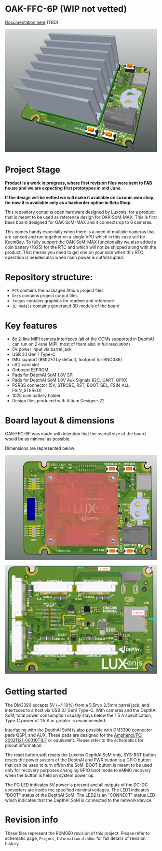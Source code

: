 # OAK-FFC-6P (WIP not vetted)

[Documentation here](https://docs.luxonis.com/projects/hardware/en/latest/pages/***.html) (TBD)

![](Images/OAK-FFC-6P_side.png)

# Project Stage

**Product is a work in progress, where first revision files were sent to FAB house and we are expecting first prototypes in mid June.**

**If the design will be vetted we will make it available on Luxonis web shop, for now it is available only as a backorder option in Beta Shop.**        


This repository contains open hardware designed by Luxonis, for a product that is meant to be used as reference design for OAK-SoM-MAX. This is first base board designed for OAK-SoM-MAX and it connects up to 6 cameras.  

This comes handy especially when there is a need of multiple cameras that are synced and run together on a single VPU which in this case will be KeemBay. To fully support the OAK-SoM-MAX functionality we also added a coin battery (1025) for the RTC and which will not be shipped along with the product. That means you need to get one on your side when this RTC operation is needed also when main power is cut/disrupted.   

# Repository structure:
* `PCB` contains the packaged Altium project files
* `Docs` contains project output files
* `Images` contains graphics for readme and reference
* `3D Models` contains generated 3D models of the board
# Key features
* 6x 2-line MIPI camera interfaces (all of the CCMs supported in DepthAI can run on 2-lane MIPI, most of them also in full resolution)
* 5V power input via barrel jack
* USB 3.1 Gen 1 Type-C
* IMU support (BMI270 by default, footprint for BNO086)
* uSD card slot
* Onboard EEPROM
* Pads for DepthAI SoM 1.8V SPI
* Pads for DepthAI SoM 1.8V Aux Signals (I2C, UART, GPIO)
* PSRBS connector (5V, STROBE, RST, BOOT_SEL, FSIN_ALL, FSIN_STEREO)
* 1025 coin battery holder  
* Design files produced with Altium Designer 22

# Board layout & dimensions

OAK-FFC-6P was made with intention that the overall size of the board would be as minimal as possible. 

Dimensions are represented below:

![](Images/OAK-FFC-6P_top.png)



![](Images/OAK-FFC-6P_bottom-dim.png)





# Getting started  

The DM3390 accepts 5V (+/-10%) from a 5.5m x 2.5mm barrel jack, and interfaces to a host via USB 3.1 Gen1 Type-C. With cameras and the DepthAI SoM, total power consumption usually stays below the 1.5 A specification, Type-C power of 1.5 A or greater is recommended. 

Interfacing with the DepthAI SoM is also possible with DM3390 connector pads QSPI, and AUX. These pads are designed for the [Amphenol/FCI 20021121-00010T1LF](https://octopart.com/20021121-00010t1lf-amphenol+icc+%2F+fci-93112650?r=sp) or equivalent. Please refer to the schematics for pinout information. 

The reset button soft resets the Luxonis DepthAI SoM only, SYS-RST button resets the power system of the DepthAI and PWR button is a GPIO button that can be used to turn off/on the SoM. BOOT button is meant to be used only for recovery purposes changing GPIO boot mode to eMMC recovery when the button is held on system power up. 

The PG LED indicates 5V power is present and all outputs of the DC-DC converters are inside the specified nominal voltages. The LED1 indicates "BOOT" status of the DepthAI SoM. The LED2 is an "CONNECT" status LED which indicates that the DepthAI SoM is connected to the network/device.

# Revision info

These files represent the R0M0E0 revision of this project. Please refer to schematic page, `Project_Information.SchDoc` for full details of revision history.



